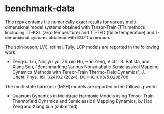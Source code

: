 # benchmark-data
This repo contains the numerically exact results for various multi-dimensional model systems obtained with Tensor-Train (TT) methods lincluding TT-KSL (zero temperature) and TT-TFD (finite temperature) and 1-dimensional systems obtained with SOFT approach.

The spin-boson, LVC, retinal, Tully, LCP models are reported in the following work:

* Zengkui Liu, Ningyi Lyu, Zhubin Hu, Hao Zeng, Victor S. Batista, and Xiang Sun, "Benchmarking Various Nonadiabatic Semiclassical Mapping Dynamics Methods with Tensor-Train Thermo-Field Dynamics", J. Chem. Phys. 161, 024102 (2024). DOI: 10.1063/5.0208708

The multi-state harmonic (MSH) models are reported in the following work:

* Quantum Dynamics in Multistate Harmonic Models using Tensor-Train Thermofield Dynamics and Semiclassical Mapping Dynamics, by Hao Zeng and Xiang Sun (submitted)





